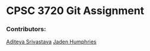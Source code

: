 # CPSC 3720 Git Assignment

### Contributors:

[Aditeya Srivastava](https://github.com/aditeyaS)
[Jaden Humphries](https://github.com/jdhumph)
